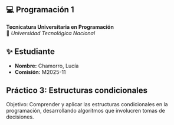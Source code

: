 ## 💻 Programación 1  
**Tecnicatura Universitaria en Programación**  
📍 *Universidad Tecnológica Nacional*  

## ✨ Estudiante  
- **Nombre:** Chamorro, Lucía  
- **Comisión:** M2025-11

## Práctico 3: Estructuras condicionales
Objetivo:
Comprender y aplicar las estructuras condicionales en la programación,
desarrollando algoritmos que involucren tomas de decisiones.